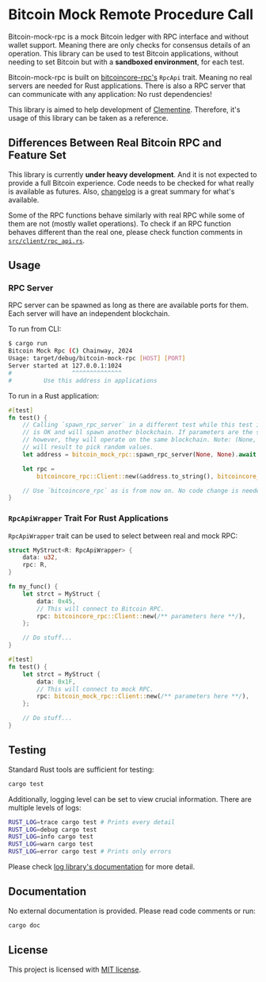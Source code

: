 # Bitcoin Mock Remote Procedure Call

Bitcoin-mock-rpc is a mock Bitcoin ledger with RPC interface and without wallet
support. Meaning there are only checks for consensus details of an operation.
This library can be used to test Bitcoin applications, without needing to set
Bitcoin but with a **sandboxed environment**, for each test.

Bitcoin-mock-rpc is built on [bitcoincore-rpc's](https://github.com/rust-bitcoin/rust-bitcoincore-rpc)
`RpcApi` trait. Meaning no real servers are needed for Rust applications. There
is also a RPC server that can communicate with any application: No rust
dependencies!

This library is aimed to help development of [Clementine](https://github.com/chainwayxyz/clementine).
Therefore, it's usage of this library can be taken as a reference.

## Differences Between Real Bitcoin RPC and Feature Set

This library is currently **under heavy development**. And it is not expected to
provide a full Bitcoin experience. Code needs to be checked for what really is
available as futures. Also, [changelog](CHANGELOG.md) is a great summary for
what's available.

Some of the RPC functions behave similarly with real RPC while some of them are
not (mostly wallet operations). To check if an RPC function behaves different
than the real one, please check function comments in
[`src/client/rpc_api.rs`](src/client/rpc_api.rs).

## Usage

### RPC Server

RPC server can be spawned as long as there are available ports for them. Each
server will have an independent blockchain.

To run from CLI:

```bash
$ cargo run
Bitcoin Mock Rpc (C) Chainway, 2024
Usage: target/debug/bitcoin-mock-rpc [HOST] [PORT]
Server started at 127.0.0.1:1024
#                 ^^^^^^^^^^^^^^
#         Use this address in applications
```

To run in a Rust application:

```rust
#[test]
fn test() {
    // Calling `spawn_rpc_server` in a different test while this test is running
    // is OK and will spawn another blockchain. If parameters are the same
    // however, they will operate on the same blockchain. Note: (None, None)
    // will result to pick random values.
    let address = bitcoin_mock_rpc::spawn_rpc_server(None, None).await.unwrap();

    let rpc =
        bitcoincore_rpc::Client::new(&address.to_string(), bitcoincore_rpc::Auth::None).unwrap();

    // Use `bitcoincore_rpc` as is from now on. No code change is needed.
}
```

### `RpcApiWrapper` Trait For Rust Applications

`RpcApiWrapper` trait can be used to select between real and mock RPC:

```rust
struct MyStruct<R: RpcApiWrapper> {
    data: u32,
    rpc: R,
}

fn my_func() {
    let strct = MyStruct {
        data: 0x45,
        // This will connect to Bitcoin RPC.
        rpc: bitcoincore_rpc::Client::new(/** parameters here **/),
    };

    // Do stuff...
}

#[test]
fn test() {
    let strct = MyStruct {
        data: 0x1F,
        // This will connect to mock RPC.
        rpc: bitcoin_mock_rpc::Client::new(/** parameters here **/),
    };

    // Do stuff...
}
```

## Testing

Standard Rust tools are sufficient for testing:

```bash
cargo test
```

Additionally, logging level can be set to view crucial information. There are
multiple levels of logs:

```bash
RUST_LOG=trace cargo test # Prints every detail
RUST_LOG=debug cargo test
RUST_LOG=info cargo test
RUST_LOG=warn cargo test
RUST_LOG=error cargo test # Prints only errors
```

Please check
[log library's documentation](https://docs.rs/log/latest/log/enum.Level.html)
for more detail.

## Documentation

No external documentation is provided. Please read code comments or run:

```bash
cargo doc
```

## License

This project is licensed with [MIT license](LICENSE).
